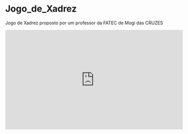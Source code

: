 # Jogo_de_Xadrez
Jogo de Xadrez proposto por um professor da FATEC de Mogi das CRUZES


<iframe width="560" height="315" src="https://www.youtube.com/embed/https://youtu.be/B4iG74fbhc8" frameborder="0" allowfullscreen></iframe>
